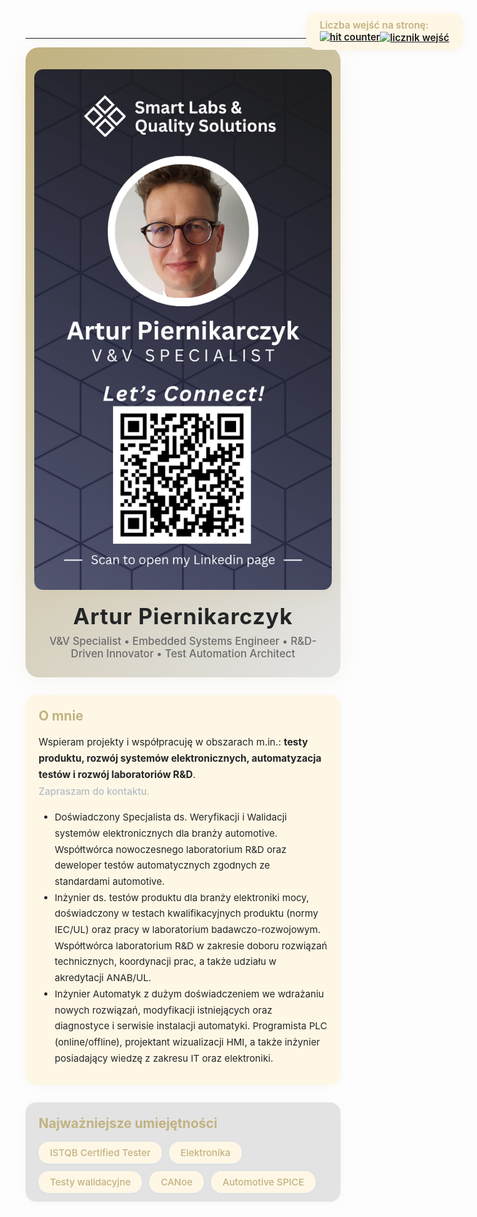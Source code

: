 ---

<div style="display:flex;align-items:center;justify-content:center;flex-direction:column;background:linear-gradient(135deg,#c2b280 0%,#e3e3e3 100%);padding:2.5em 1em 2em 1em;border-radius:1.5em;margin-bottom:2em;box-shadow:0 4px 32px 0 rgba(194,178,128,0.12);">
		<img src="/assets/img/1.png" alt="Profilowe Artur Piernikarczyk" style="width:100%;max-width:700px;height:auto;display:block;object-fit:cover;margin-bottom:1.5em;box-shadow:0 4px 32px 0 rgba(194,178,128,0.18);border-radius:1em;">
	<h1 style="margin:0;font-size:2.5em;font-weight:700;color:#232526;letter-spacing:1px;">Artur Piernikarczyk</h1>
	<div style="font-size:1.2em;color:#6c6c6c;font-weight:500;margin-top:0.5em;text-align:center;max-width:600px;">
		V&amp;V Specialist &bull; Embedded Systems Engineer &bull; R&amp;D-Driven Innovator &bull; Test Automation Architect
	</div>
</div>
<div style="position:fixed;top:24px;right:32px;background:#fff7e6;color:#c2b280;padding:10px 22px;border-radius:18px;box-shadow:0 2px 12px rgba(194,178,128,0.12);font-size:1.1em;font-weight:600;z-index:1000;">
	Liczba wejść na stronę:<br>
	<a href="https://www.freecounterstat.com" title="licznik wejść">
		<img src="https://www.freecounterstat.com" title="hit counter"><img src="https://counter1.optistats.ovh/private/freecounterstat.php?c=d2tjqk6rle4e3e52rwb28wknsfg4gpnr" alt="licznik wejść" style="vertical-align:middle;">
	</a>
</div>

<section style="max-width:800px;margin:0 auto 2em auto;padding:1.5em 1.5em 1em 1.5em;background:#fff7e6;border-radius:1.2em;box-shadow:0 2px 12px 0 rgba(194,178,128,0.08);">
	<h2 style="color:#c2b280;margin-top:0;">O mnie</h2>
	<p style="font-size:1.1em;line-height:1.7;color:#232526;">
		Wspieram projekty i współpracuję w obszarach m.in.: <b>testy produktu, rozwój systemów elektronicznych, automatyzacja testów i rozwój laboratoriów R&amp;D</b>.<br>
		<span style="color:#b2bec3;font-weight:500;">Zapraszam do kontaktu.</span>
	<ul style="font-size:1.08em;line-height:1.7;color:#232526;">
		<li>Doświadczony Specjalista ds. Weryfikacji i Walidacji systemów elektronicznych dla branży automotive. Współtwórca nowoczesnego laboratorium R&amp;D oraz deweloper testów automatycznych zgodnych ze standardami automotive.</li>
		<li>Inżynier ds. testów produktu dla branży elektroniki mocy, doświadczony w testach kwalifikacyjnych produktu (normy IEC/UL) oraz pracy w laboratorium badawczo-rozwojowym. Współtwórca laboratorium R&amp;D w zakresie doboru rozwiązań technicznych, koordynacji prac, a także udziału w akredytacji ANAB/UL.</li>
		<li>Inżynier Automatyk z dużym doświadczeniem we wdrażaniu nowych rozwiązań, modyfikacji istniejących oraz diagnostyce i serwisie instalacji automatyki. Programista PLC (online/offline), projektant wizualizacji HMI, a także inżynier posiadający wiedzę z zakresu IT oraz elektroniki.</li>
	</ul>
</section>

<section style="max-width:800px;margin:0 auto 2em auto;padding:1.5em 1.5em 1em 1.5em;background:#e3e3e3;border-radius:1.2em;box-shadow:0 2px 12px 0 rgba(194,178,128,0.08);">
	<h2 style="color:#c2b280;margin-top:0;">Najważniejsze umiejętności</h2>
	<ul style="display:flex;flex-wrap:wrap;gap:12px;list-style:none;padding:0;margin:0;">
		<li style="background:#fff7e6;color:#c2b280;padding:8px 18px;border-radius:16px;font-size:1.08em;font-weight:500;box-shadow:0 1px 6px rgba(0,198,255,0.06);">ISTQB Certified Tester</li>
		<li style="background:#fff7e6;color:#c2b280;padding:8px 18px;border-radius:16px;font-size:1.08em;font-weight:500;box-shadow:0 1px 6px rgba(0,198,255,0.06);">Elektronika</li>
		<li style="background:#fff7e6;color:#c2b280;padding:8px 18px;border-radius:16px;font-size:1.08em;font-weight:500;box-shadow:0 1px 6px rgba(0,198,255,0.06);">Testy walidacyjne</li>
		<li style="background:#fff7e6;color:#c2b280;padding:8px 18px;border-radius:16px;font-size:1.08em;font-weight:500;box-shadow:0 1px 6px rgba(0,198,255,0.06);">CANoe</li>
		<li style="background:#fff7e6;color:#c2b280;padding:8px 18px;border-radius:16px;font-size:1.08em;font-weight:500;box-shadow:0 1px 6px rgba(0,198,255,0.06);">Automotive SPICE</li>
	</ul>
</section>
